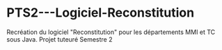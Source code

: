 # PTS2---Logiciel-Reconstitution
Recréation du logiciel "Reconstitution" pour les départements MMI et TC sous Java. Projet tuteuré Semestre 2
